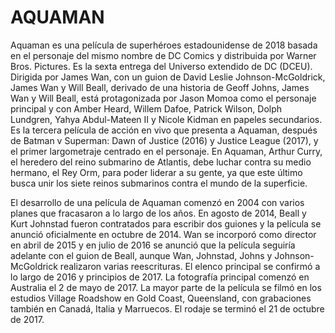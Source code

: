 # AQUAMAN

Aquaman es una película de superhéroes estadounidense de 2018 basada en el personaje del mismo nombre de DC Comics y distribuida por Warner Bros. Pictures. Es la sexta entrega del Universo extendido de DC (DCEU). Dirigida por James Wan, con un guion de David Leslie Johnson-McGoldrick, James Wan y Will Beall, derivado de una historia de Geoff Johns, James Wan y Will Beall, está protagonizada por Jason Momoa como el personaje principal y con Amber Heard, Willem Dafoe, Patrick Wilson, Dolph Lundgren, Yahya Abdul-Mateen II y Nicole Kidman en papeles secundarios. Es la tercera película de acción en vivo que presenta a Aquaman, después de Batman v Superman: Dawn of Justice (2016) y Justice League (2017), y el primer largometraje centrado en el personaje. En Aquaman, Arthur Curry, el heredero del reino submarino de Atlantis, debe luchar contra su medio hermano, el Rey Orm, para poder liderar a su gente, ya que este último busca unir los siete reinos submarinos contra el mundo de la superficie.

El desarrollo de una película de Aquaman comenzó en 2004 con varios planes que fracasaron a lo largo de los años. En agosto de 2014, Beall y Kurt Johnstad fueron contratados para escribir dos guiones y la película se anunció oficialmente en octubre de 2014. Wan se incorporó como director en abril de 2015 y en julio de 2016 se anunció que la película seguiría adelante con el guion de Beall, aunque Wan, Johnstad, Johns y Johnson-McGoldrick realizaron varias reescrituras. El elenco principal se confirmó a lo largo de 2016 y principios de 2017. La fotografía principal comenzó en Australia el 2 de mayo de 2017. La mayor parte de la película se filmó en los estudios Village Roadshow en Gold Coast, Queensland, con grabaciones también en Canadá, Italia y Marruecos. El rodaje se terminó el 21 de octubre de 2017.
